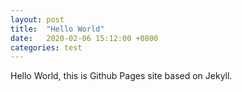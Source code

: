 ```yaml
---
layout: post
title:  "Hello World"
date:   2020-02-06 15:12:00 +0800
categories: test
---
```

Hello World, this is Github Pages site based on Jekyll.
